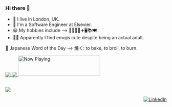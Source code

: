 ### Hi there 👋

- 📍️ I live in London, UK.  
- 🏢️ I'm a Software Engineer at Elsevier.  
- 😀️ My hobbies include --> 🏊‍♀️️🏃‍♀️️✈️🖥️📚️🍽️  
- 🤷‍♀️️ Apparently I find emojis cute despite being an actual adult.  

<!-- japanese_wotd starts -->
💬 Japanese Word of the Day --> 焼く: to bake, to broil, to burn.
<!-- japanese_wotd ends -->

<!-- github_stats starts -->
<a href="https://github.com/anuraghazra/github-readme-stats">
  <img align="center" src="https://github-readme-stats.vercel.app/api?username=bethanHutt&count_private=true?&theme=synthwave&hide=prs,contribs,issues&show_icons=true" />
</a>
<a href="https://github.com/anuraghazra/github-readme-stats">
  <img align="center" src="https://github-readme-stats.vercel.app/api/top-langs/?username=bethanHutt&count_private=true?&theme=synthwave" />
</a>
<!-- github_stats ends -->

<!-- spotify_wdgt_starts -->
<a href="https://now-playing-profile-nu.vercel.app/now-playing?open">
    <img src="https://now-playing-profile-nu.vercel.app/now-playing" width="256" height="64" alt="Now Playing">
</a>
<!-- spotify_wdgt_ends -->

<!-- codewars_badge_starts -->
<br><a href="https://www.codewars.com/users/bethan157">
	<img src="https://www.codewars.com/users/bethan157/badges/small"></a>
<!-- codewars_badge_ends -->

<!-- linkedin_badge_starts -->

<p align="right">
	<a href="https://www.linkedin.com/in/bethan-hutt-180b8722/"><img src="https://img.shields.io/badge/LinkedIn--_.svg?style=social&logo=linkedin" alt="LinkedIn"></a>
</p>
<!-- linkedin_badge_ends -->

<!-- 
Thanks to https://github.com/simonw for the inspiration and the shamelessly reused regex pattern
Thanks to https://github.com/JoshLmao/now-playing-profile and https://github.com/natemoo-re/natemoo-re for the Spotify Widget
--!>

